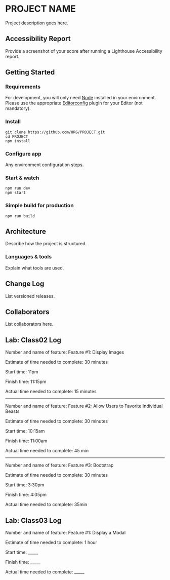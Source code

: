 # PROJECT NAME

Project description goes here.

## Accessibility Report

Provide a screenshot of your score after running a Lighthouse Accessibility report.

## Getting Started

### Requirements

For development, you will only need [Node](http://nodejs.org/) installed in your environment.
Please use the appropriate [Editorconfig](http://editorconfig.org/) plugin for your Editor (not mandatory).

### Install

    git clone https://github.com/ORG/PROJECT.git
    cd PROJECT
    npm install

### Configure app

Any environment configuration steps.

### Start & watch

    npm run dev
    npm start

### Simple build for production

    npm run build

## Architecture

Describe how the project is structured.

### Languages & tools

Explain what tools are used.

## Change Log

List versioned releases.

## Collaborators

List collaborators here.

## Lab: Class02 Log

Number and name of feature: Feature #1: Display Images

Estimate of time needed to complete: 30 minutes

Start time: 11pm

Finish time: 11:15pm

Actual time needed to complete: 15 minutes

---

Number and name of feature: Feature #2: Allow Users to Favorite Individual Beasts

Estimate of time needed to complete: 30 minutes

Start time: 10:15am

Finish time: 11:00am

Actual time needed to complete: 45 min

---

Number and name of feature: Feature #3: Bootstrap

Estimate of time needed to complete: 30 minutes

Start time: 3:30pm

Finish time: 4:05pm

Actual time needed to complete: 35min

## Lab: Class03 Log

Number and name of feature: Feature #1: Display a Modal

Estimate of time needed to complete: 1 hour

Start time: _____

Finish time: _____

Actual time needed to complete: _____